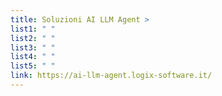 ```yaml
---
title: Soluzioni AI LLM Agent >
list1: " "
list2: " "
list3: " "
list4: " "
list5: " "
link: https://ai-llm-agent.logix-software.it/
---
```

